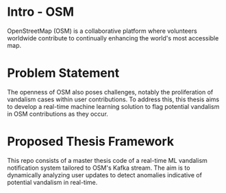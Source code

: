 # Intro - OSM

OpenStreetMap (OSM) is a collaborative platform where volunteers worldwide contribute to continually enhancing the
world's most accessible map.

# Problem Statement

The openness of OSM also poses challenges, notably the proliferation of vandalism cases within user contributions. To
address this, this thesis aims to develop a real-time machine learning solution to flag potential vandalism in OSM
contributions as they occur.

# Proposed Thesis Framework

This repo consists of a master thesis code of a real-time ML vandalism notification system tailored to OSM's Kafka
stream. The aim is to dynamically analyzing user updates to detect anomalies indicative of potential vandalism in
real-time.